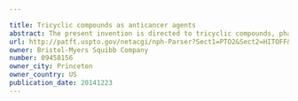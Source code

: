 ```yaml
---

title: Tricyclic compounds as anticancer agents
abstract: The present invention is directed to tricyclic compounds, pharmaceutically acceptable compositions comprising compounds of the invention and methods of using said compositions in the treatment of various disorders.
url: http://patft.uspto.gov/netacgi/nph-Parser?Sect1=PTO2&Sect2=HITOFF&p=1&u=%2Fnetahtml%2FPTO%2Fsearch-adv.htm&r=1&f=G&l=50&d=PALL&S1=09458156&OS=09458156&RS=09458156
owner: Bristol-Myers Squibb Company
number: 09458156
owner_city: Princeton
owner_country: US
publication_date: 20141223
---
```

